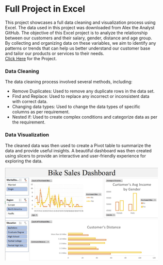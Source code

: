 # Full Project in Excel
This project showcases a full data cleaning and visualization process using Excel. The data used in this project was downloaded from Alex the Analyst GitHub. The objective of this Excel project is to analyze the relationship between our customers and their salary, gender, distance and age group. By collecting and organizing data on these variables, we aim to identify any patterns or trends that can help us better understand our customer base and tailor our products or services to their needs.<br>
[Click Here](https://github.com/SumitxThokar/Full-project-in-Excel/tree/main/Project%20File) for the Project.
### Data Cleaning
The data cleaning process involved several methods, including:
- Remove Duplicates: Used to remove any duplicate rows in the data set.
- Find and Replace: Used to replace any incorrect or inconsistent data with correct data.
- Changing data types: Used to change the data types of specific columns as per requirement.
- Nested if: Used to create complex conditions and categorize data as per the requirement.
### Data Visualization
The cleaned data was then used to create a Pivot table to summarize the data and provide useful insights. A beautiful dashboard was then created using slicers to provide an interactive and user-friendly experience for exploring the data.

![](https://github.com/SumitxThokar/Full-project-in-Excel/blob/main/Image/dash.jpg)
